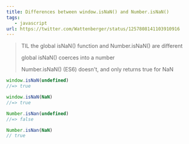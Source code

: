 ```yaml
---
title: Differences between window.isNaN() and Number.isNaN()
tags:
   - javascript
url: https://twitter.com/Wattenberger/status/1257808141103910916
---
```


> TIL the global isNaN() function and Number.isNaN() are different
>
> global isNaN() coerces into a number
>
> Number.isNaN() (ES6) doesn't, and only returns true for NaN

```js
window.isNaN(undefined)
//=> true

window.isNaN(NaN)
//=> true

Number.isNan(undefined)
//=> false

Number.isNan(NaN)
// true
```